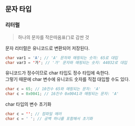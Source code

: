 ## 문자 타입

### 리터럴
> 하나의 문자를 작은따옴표(')로 감싼 것

문자 리터럴은 유니코드로 변환되어 저장된다.
```java
char var1 = 'A'; // 'A' 문자와 매핑되는 숫자: 65로 대입
char var3 = '가'; // '가' 문자와 매핑되는 숫자: 44032로 대입
```

유니코드가 정수이므로 char 타입도 정수 타입에 속한다.  
그렇기 때문에 char 변수에 유니코드 숫자를 직접 대입할 수도 있다.
```java
char c = 65; // 10진수 65와 매핑되는 문자: 'A'
char c = 0x0041; // 16진수 0x0041과 매핑되는 문자: 'A'
```

char 타입의 변수 초기화
```java
char c = ''; // 컴파일 에러
char c = ' '; // 공백 하나를 포함해서 초기화
```
